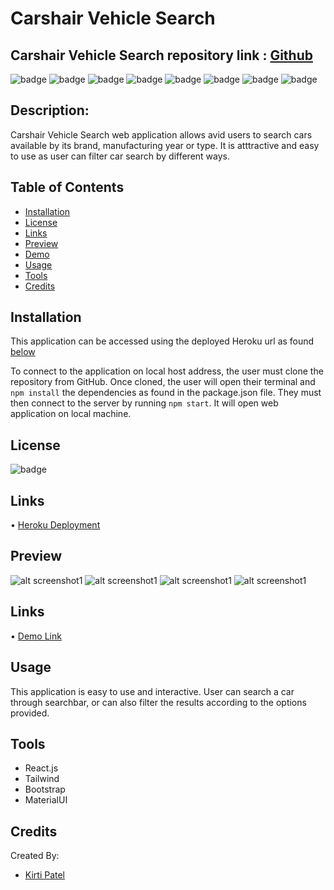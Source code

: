 # Carshair Vehicle Search

## Carshair Vehicle Search repository link : [Github](https://github.com/kirti18patel/carshair)

![badge](https://img.shields.io/badge/licence-MIT-green) ![badge](https://img.shields.io/badge/-HTML-red) ![badge](https://img.shields.io/badge/-CSS-red) ![badge](https://img.shields.io/badge/-Javascript-red) ![badge](https://img.shields.io/badge/-Tailwind-red) ![badge](https://img.shields.io/badge/-Bootstrap-red) ![badge](https://img.shields.io/badge/-MaterialUI-red) ![badge](https://img.shields.io/badge/-React-red)

## Description: 
Carshair Vehicle Search web application allows avid users to search cars available by its brand, manufacturing year or type. It is atttractive and easy to use as user can filter car search by different ways.

## Table of Contents
* [Installation](#installation)
* [License](#license)
* [Links](#links)
* [Preview](#preview)
* [Demo](#demo)
* [Usage](#usage)
* [Tools](#tools)
* [Credits](#credits)


## Installation
This application can be accessed using the deployed Heroku url as found [below]( )

To connect to the application on local host address, the user must clone the repository from GitHub. Once cloned, the user will open their terminal and `npm install` the dependencies as found in the package.json file. They must then connect to the server by running `npm start`. It will open web application on local machine.

## License
![badge](https://img.shields.io/badge/licence-MIT-green)

## Links 
•	[Heroku Deployment](https://carshair-kirti.herokuapp.com/)

## Preview
![alt screenshot1](/src/assets/img1.png)
![alt screenshot1](/src/assets/img2.png)
![alt screenshot1](/src/assets/img3.png)
![alt screenshot1](/src/assets/img4.png)

## Links 
•	[Demo Link](https://watch.screencastify.com/v/DxboOYZBXN3u2fU3KSzD)

## Usage 

This application is easy to use and interactive. User can search a car through searchbar, or can also filter the results according to the options provided.

## Tools

* React.js
* Tailwind
* Bootstrap
* MaterialUI

## Credits

Created By:
 * [Kirti Patel]( https://github.com/kirti18patel)
 
